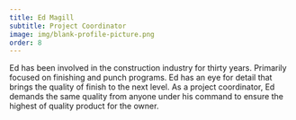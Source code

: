 ```yaml
---
title: Ed Magill
subtitle: Project Coordinator
image: img/blank-profile-picture.png
order: 8
---
```

Ed has been involved in the construction industry for thirty years. Primarily focused on finishing and punch programs. Ed has an eye for detail that brings the quality of finish to the next level. As a project coordinator, Ed demands the same quality from anyone under his command to ensure the highest of quality product for the owner.
